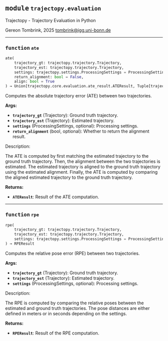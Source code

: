 
## <kbd>module</kbd> `trajectopy.evaluation`
Trajectopy - Trajectory Evaluation in Python 

Gereon Tombrink, 2025 tombrink@igg.uni-bonn.de 


---

### <kbd>function</kbd> `ate`

```python
ate(
    trajectory_gt: trajectopy.trajectory.Trajectory,
    trajectory_est: trajectopy.trajectory.Trajectory,
    settings: trajectopy.settings.ProcessingSettings = ProcessingSettings(alignment=AlignmentSettings(preprocessing=AlignmentPreprocessing(min_speed=0.0, time_start=0.0, time_end=0.0), estimation_settings=AlignmentEstimationSettings(translation_x=True, translation_y=True, translation_z=True, rotation_x=True, rotation_y=True, rotation_z=True, scale=False, time_shift=False, leverarm_x=False, leverarm_y=False, leverarm_z=False, sensor_rotation=False), stochastics=AlignmentStochastics(std_xy_from=1.0, std_z_from=1.0, std_xy_to=1.0, std_z_to=1.0, std_roll_pitch=0.017453292519943295, std_yaw=0.017453292519943295, std_speed=1.0, error_probability=0.05, variance_estimation=False), metric_threshold=0.0001, time_threshold=0.0001), matching=MatchingSettings(method=<MatchingMethod.INTERPOLATION: 'interpolation'>, max_time_diff=0.01, max_distance=0.0, k_nearest=10), relative_comparison=RelativeComparisonSettings(pair_min_distance=100.0, pair_max_distance=800.0, pair_distance_step=100.0, pair_distance_unit=<PairDistanceUnit.METER: 'meter'>, use_all_pose_pairs=True), approximation=ApproximationSettings(position_interval_size=0.15, position_min_observations=25, rotation_window_size=0.15), sorting=SortingSettings(discard_missing=True, voxel_size=0.05, movement_threshold=0.005, k_nearest=4)),
    return_alignment: bool = False,
    align: bool = True
) → Union[trajectopy.core.evaluation.ate_result.ATEResult, Tuple[trajectopy.core.evaluation.ate_result.ATEResult, trajectopy.core.alignment.result.AlignmentResult]]
```

Computes the absolute trajectory error (ATE) between two trajectories. 



**Args:**
 
 - <b>`trajectory_gt`</b> (Trajectory):  Ground truth trajectory. 
 - <b>`trajectory_est`</b> (Trajectory):  Estimated trajectory. 
 - <b>`settings`</b> (ProcessingSettings, optional):  Processing settings. 
 - <b>`return_alignment`</b> (bool, optional):  Whether to return the alignment result. 

Description: 

The ATE is computed by first matching the estimated trajectory to the ground truth trajectory. Then, the alignment between the two trajectories is estimated. The estimated trajectory is aligned to the ground truth trajectory using the estimated alignment. Finally, the ATE is computed by comparing the aligned estimated trajectory to the ground truth trajectory. 



**Returns:**
 
 - <b>`ATEResult`</b>:  Result of the ATE computation. 


---

### <kbd>function</kbd> `rpe`

```python
rpe(
    trajectory_gt: trajectopy.trajectory.Trajectory,
    trajectory_est: trajectopy.trajectory.Trajectory,
    settings: trajectopy.settings.ProcessingSettings = ProcessingSettings(alignment=AlignmentSettings(preprocessing=AlignmentPreprocessing(min_speed=0.0, time_start=0.0, time_end=0.0), estimation_settings=AlignmentEstimationSettings(translation_x=True, translation_y=True, translation_z=True, rotation_x=True, rotation_y=True, rotation_z=True, scale=False, time_shift=False, leverarm_x=False, leverarm_y=False, leverarm_z=False, sensor_rotation=False), stochastics=AlignmentStochastics(std_xy_from=1.0, std_z_from=1.0, std_xy_to=1.0, std_z_to=1.0, std_roll_pitch=0.017453292519943295, std_yaw=0.017453292519943295, std_speed=1.0, error_probability=0.05, variance_estimation=False), metric_threshold=0.0001, time_threshold=0.0001), matching=MatchingSettings(method=<MatchingMethod.INTERPOLATION: 'interpolation'>, max_time_diff=0.01, max_distance=0.0, k_nearest=10), relative_comparison=RelativeComparisonSettings(pair_min_distance=100.0, pair_max_distance=800.0, pair_distance_step=100.0, pair_distance_unit=<PairDistanceUnit.METER: 'meter'>, use_all_pose_pairs=True), approximation=ApproximationSettings(position_interval_size=0.15, position_min_observations=25, rotation_window_size=0.15), sorting=SortingSettings(discard_missing=True, voxel_size=0.05, movement_threshold=0.005, k_nearest=4))
) → RPEResult
```

Computes the relative pose error (RPE) between two trajectories. 



**Args:**
 
 - <b>`trajectory_gt`</b> (Trajectory):  Ground truth trajectory. 
 - <b>`trajectory_est`</b> (Trajectory):  Estimated trajectory. 
 - <b>`settings`</b> (ProcessingSettings, optional):  Processing settings. 

Description: 

The RPE is computed by comparing the relative poses between the estimated and ground truth trajectories. The pose distances are either defined in meters or in seconds depending on the settings. 



**Returns:**
 
 - <b>`RPEResult`</b>:  Result of the RPE computation. 


